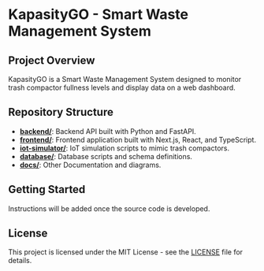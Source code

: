 # KapasityGO - Smart Waste Management System

## Project Overview

KapasityGO is a Smart Waste Management System designed to monitor trash compactor fullness levels and display data on a web dashboard.

## Repository Structure

- [**backend/**](/backend/README.md): Backend API built with Python and FastAPI.
- [**frontend/**](/frontend/README.md): Frontend application built with Next.js, React, and TypeScript.
- [**iot-simulator/**](/iot-simulatos/README.md): IoT simulation scripts to mimic trash compactors.
- [**database/**](/database/README.md): Database scripts and schema definitions.
- [**docs/**](/docs/README.md): Other Documentation and diagrams.

## Getting Started

Instructions will be added once the source code is developed.

## License

This project is licensed under the MIT License - see the [LICENSE](LICENSE) file for details.
